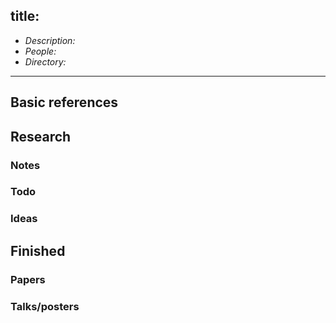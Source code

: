 
title:
---

*  *Description:*    
*  *People:*    
*  *Directory:*  

---


## Basic references



## Research



### Notes



### Todo



### Ideas



## Finished

### Papers


### Talks/posters


